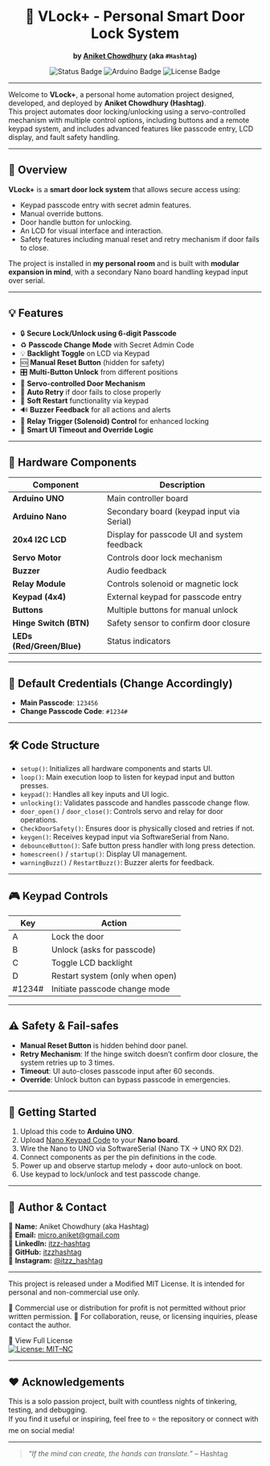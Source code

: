 <div align="center">

# 🔐 VLock+ - Personal Smart Door Lock System

**by [Aniket Chowdhury](mailto:micro.aniket@gmail.com) (aka `#Hashtag`)**

<img src="https://img.shields.io/badge/Status-Working-brightgreen?style=for-the-badge&logo=arduino" alt="Status Badge" />
<img src="https://img.shields.io/badge/Built%20with-Arduino-blue?style=for-the-badge&logo=arduino" alt="Arduino Badge" />
<img src="https://img.shields.io/badge/License-Personal--Use-orange?style=for-the-badge" alt="License Badge" />

</div>

---

Welcome to **VLock+**, a personal home automation project designed, developed, and deployed by **Aniket Chowdhury (Hashtag)**.  
This project automates door locking/unlocking using a servo-controlled mechanism with multiple control options, including buttons and a remote keypad system, and includes advanced features like passcode entry, LCD display, and fault safety handling.

---

## 📌 Overview

**VLock+** is a **smart door lock system** that allows secure access using:
- Keypad passcode entry with secret admin features.
- Manual override buttons.
- Door handle button for unlocking.
- An LCD for visual interface and interaction.
- Safety features including manual reset and retry mechanism if door fails to close.

The project is installed in **my personal room** and is built with **modular expansion in mind**, with a secondary Nano board handling keypad input over serial.

---

## 💡 Features

- 🔒 **Secure Lock/Unlock using 6-digit Passcode**
- ♻ **Passcode Change Mode** with Secret Admin Code
- 💡 **Backlight Toggle** on LCD via Keypad
- 🆘 **Manual Reset Button** (hidden for safety)
- 🎛️ **Multi-Button Unlock** from different positions
- 🚪 **Servo-controlled Door Mechanism**
- 🔁 **Auto Retry** if door fails to close properly
- 🔄 **Soft Restart** functionality via keypad
- 🔊 **Buzzer Feedback** for all actions and alerts
- 🔐 **Relay Trigger (Solenoid) Control** for enhanced locking
- 🧠 **Smart UI Timeout and Override Logic**

---

## 🧰 Hardware Components

| Component           | Description                                      |
|---------------------|--------------------------------------------------|
| **Arduino UNO**    | Main controller board                            |
| **Arduino Nano**    | Secondary board (keypad input via Serial)        |
| **20x4 I2C LCD**     | Display for passcode UI and system feedback     |
| **Servo Motor**      | Controls door lock mechanism                    |
| **Buzzer**           | Audio feedback                                  |
| **Relay Module**     | Controls solenoid or magnetic lock              |
| **Keypad (4x4)**     | External keypad for passcode entry              |
| **Buttons**          | Multiple buttons for manual unlock              |
| **Hinge Switch (BTN)**     | Safety sensor to confirm door closure           |
| **LEDs (Red/Green/Blue)** | Status indicators                         |

---

## 🔑 Default Credentials (Change Accordingly)

- **Main Passcode**: `123456`
- **Change Passcode Code**: `#1234#`

---

## 🛠️ Code Structure

- `setup()`: Initializes all hardware components and starts UI.
- `loop()`: Main execution loop to listen for keypad input and button presses.
- `keypad()`: Handles all key inputs and UI logic.
- `unlocking()`: Validates passcode and handles passcode change flow.
- `door_open()` / `door_close()`: Controls servo and relay for door operations.
- `CheckDoorSafety()`: Ensures door is physically closed and retries if not.
- `keygen()`: Receives keypad input via SoftwareSerial from Nano.
- `debounceButton()`: Safe button press handler with long press detection.
- `homescreen()` / `startup()`: Display UI management.
- `warningBuzz()` / `RestartBuzz()`: Buzzer alerts for feedback.

---

## 🎮 Keypad Controls

| Key | Action                            |
|-----|------------------------------------|
| A   | Lock the door                      |
| B   | Unlock (asks for passcode)         |
| C   | Toggle LCD backlight               |
| D   | Restart system (only when open)    |
| #1234# | Initiate passcode change mode  |

---

## ⚠️ Safety & Fail-safes

- **Manual Reset Button** is hidden behind door panel.
- **Retry Mechanism**: If the hinge switch doesn’t confirm door closure, the system retries up to 3 times.
- **Timeout**: UI auto-closes passcode input after 60 seconds.
- **Override**: Unlock button can bypass passcode in emergencies.

---

## 🚀 Getting Started

1. Upload this code to **Arduino UNO**.
2. Upload [Nano Keypad Code](link-to-nano-code) to your **Nano board**.
3. Wire the Nano to UNO via SoftwareSerial (Nano TX → UNO RX D2).
4. Connect components as per the pin definitions in the code.
5. Power up and observe startup melody + door auto-unlock on boot.
6. Use keypad to lock/unlock and test passcode change.

---

## 👤 Author & Contact

👨 **Name:** Aniket Chowdhury (aka Hashtag)  
📧 **Email:** [micro.aniket@gmail.com](mailto:micro.aniket@gmail.com)  
💼 **LinkedIn:** [itzz-hashtag](https://www.linkedin.com/in/itzz-hashtag/)  
🐙 **GitHub:** [itzzhashtag](https://github.com/itzzhashtag)  
📸 **Instagram:** [@itzz_hashtag](https://instagram.com/itzz_hashtag)

---

This project is released under a Modified MIT License.
It is intended for personal and non-commercial use only.

🚫 Commercial use or distribution for profit is not permitted without prior written permission.
🤝 For collaboration, reuse, or licensing inquiries, please contact the author.

📄 View Full License <br>
[![License: MIT–NC](https://img.shields.io/badge/license-MIT--NC-blue.svg)](./LICENSE)

---

## ❤️ Acknowledgements

This is a solo passion project, built with countless nights of tinkering, testing, and debugging.  
If you find it useful or inspiring, feel free to ⭐ the repository or connect with me on social media!

---

> _“If the mind can create, the hands can translate.”_ – Hashtag
